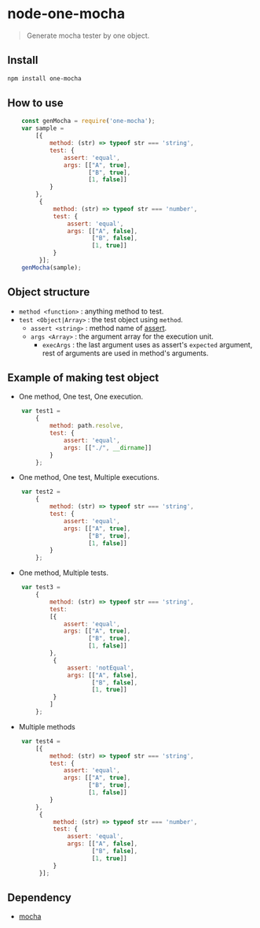 # node-one-mocha

>Generate mocha tester by one object.

## Install
```bash
npm install one-mocha
```

## How to use
```javascript
    const genMocha = require('one-mocha');
    var sample =
        [{
            method: (str) => typeof str === 'string',
            test: {
                assert: 'equal',
                args: [["A", true],
                       ["B", true],
                       [1, false]]
            }
        },
         {
             method: (str) => typeof str === 'number',
             test: {
                 assert: 'equal',
                 args: [["A", false],
                        ["B", false],
                        [1, true]]
             }
         }];
    genMocha(sample);
```

## Object structure
- `method <function>` : anything method to test.
- `test <Object|Array>` : the test object using `method`.
    - `assert <string>` : method name of [assert](https://nodejs.org/api/assert.html).
    - `args <Array>` : the argument array for the execution unit.
        - `execArgs` : the last argument uses as assert's `expected` argument, rest of arguments are used in method's arguments.

## Example of making test object

- One method, One test, One execution.
```javascript
    var test1 =
        {
            method: path.resolve,
            test: {
                assert: 'equal',
                args: [["./", __dirname]]
            }
        };
```

- One method, One test, Multiple executions.
```javascript
    var test2 =
        {
            method: (str) => typeof str === 'string',
            test: {
                assert: 'equal',
                args: [["A", true],
                       ["B", true],
                       [1, false]]
            }
        };
```
		
- One method, Multiple tests.
```javascript
    var test3 =
        {
            method: (str) => typeof str === 'string',
            test:
            [{
                assert: 'equal',
                args: [["A", true],
                       ["B", true],
                       [1, false]]
            },
             {
                 assert: 'notEqual',
                 args: [["A", false],
                        ["B", false],
                        [1, true]]
             }
            ]
        };

```

- Multiple methods
```javascript
    var test4 =
        [{
            method: (str) => typeof str === 'string',
            test: {
                assert: 'equal',
                args: [["A", true],
                       ["B", true],
                       [1, false]]
            }
        },
         {
             method: (str) => typeof str === 'number',
             test: {
                 assert: 'equal',
                 args: [["A", false],
                        ["B", false],
                        [1, true]]
             }
         }];
```
		 
## Dependency

- [mocha](https://github.com/mochajs/mocha)
